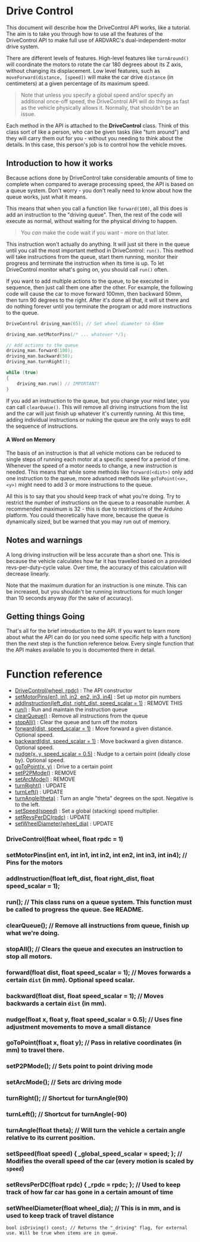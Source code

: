 # Drive Control

This document will describe how the DriveControl API works, like a tutorial.
The aim is to take you through how to use all the features of the DriveControl
API to make full use of ARDVARC's dual-independent-motor drive system.

There are different levels of features. High-level features like
`turnAround()` will coordinate the motors to rotate the car 180 degrees about
its Z axis, without changing its displacement. Low level features, such as
`moveForward(distance, [speed])` will make the car drive `distance` (in
centimeters) at a given percentage of its maximum speed. 

> Note that unless you specify a global speed and/or specify an additional
once-off speed, the DriveControl API will do things as fast as the vehicle
physically allows it. Normally, that shouldn't be an issue.

Each method in the API is attached to the **DriveControl** class. Think of
this class sort of like a person, who can be given tasks (like "turn around")
and they will carry them out for you - without you needing to think about the
details. In this case, this person's job is to control how the vehicle moves.


## Introduction to how it works

Because actions done by DriveControl take considerable amounts of time to
complete when compared to average processing speed, the API is based on a
queue system. Don't worry - you don't really need to know about how the queue
works, just what it means.

This means that when you call a function like `forward(100)`, all this does is
add an instruction to the "driving queue". Then, the rest of the code will
execute as normal, without waiting for the physical driving to happen. 

> You *can* make the code wait if you want - more on that later.

This instruction won't actually do anything. It will just sit there in the
queue until you call the most important method in DriveControl: `run()`. This
method will take instructions from the queue, start them running, monitor
their progress and terminate the instruction when its time is up. To let
DriveControl monitor what's going on, you should call `run()` often.

If you want to add multiple actions to the queue, to be executed in sequence,
then just call them one after the other. For example, the following code will
cause the car to move forward 100mm, then backward 50mm, then turn 90 degrees
to the right. After it's done all that, it will sit there and do nothing
forever until you terminate the program or add more instructions to the queue.


```cpp
DriveControl driving_man(65); // Set wheel diameter to 65mm

driving_man.setMotorPins(/* ... whatever */);

// Add actions to the queue
driving_man.forward(100);
driving_man.backward(50);
driving_man.turnRight();

while (true)
{
	driving_man.run() // IMPORTANT!
}
```

If you add an instruction to the queue, but you change your mind later, you
can call `clearQueue()`. This will remove all driving instructions from the
list and the car will just finish up whatever it's currently running. At this
time, adding individual instructions or nuking the queue are the only ways to
edit the sequence of instructions.

#### A Word on Memory

The basis of an instruction is that all vehicle motions can be reduced to
single steps of running each motor at a specific speed for a period of time.
Whenever the speed of a motor needs to change, a new instruction is needed.
This means that while some methods like `forward(<dist>)` only add one
instruction to the queue, more advanced methods like `goToPoint(<x>, <y>)`
might need to add 3 or more instructions to the queue.

All this is to say that you should keep track of what you're doing. Try to
restrict the number of instructions on the queue to a reasonable number. A
recommended maximum is 32 - this is due to restrictions of the Arduino
platform. You could theoretically have more, because the queue is dynamically
sized, but be warned that you may run out of memory.

## Notes and warnings

A long driving instruction will be less accurate than a short one. This is
because the vehicle calculates how far it has travelled based on a provided
revs-per-duty-cycle value. Over time, the accuracy of this calculation will
decrease linearly.

Note that the maximum duration for an instruction is one minute. This can be
increased, but you shouldn't be running instructions for much longer than 10
seconds anyway (for the sake of accuracy).

## Getting things Going

That's all for the brief introduction to the API. If you want to learn more
about what the API can do (or you need some specific help with a function)
then the next step is the function reference below. Every single function that
the API makes available to you is documented there in detail.


# Function reference

* <a href="#drivecontrol">DriveControl(wheel, rpdc)</a> : The API constructor
* <a href="#setmotorpins">setMotorPins(en1, in1, in2, en2, in3, in4)</a> : Set up motor pin numbers
* <a href="#addinstruction">addInstruction(left_dist, right_dist, speed_scalar = 1)</a> : REMOVE THIS
* <a href="#run">run()</a> : Run and maintain the instruction queue
* <a href="#clearqueue">clearQueue()</a> : Remove all instructions from the queue
* <a href="#stopall">stopAll()</a> : Clear the queue and turn off the motors
* <a href="#forward">forward(dist, speed_scalar = 1)</a> : Move forward a given distance. Optional speed.
* <a href="#backward">backward(dist, speed_scalar = 1)</a> : Move backward a given distance. Optional speed.
* <a href="#nudge">nudge(x, y, speed_scalar = 0.5)</a> : Nudge to a certain point (ideally close by). Optional speed.
* <a href="#gotopoint">goToPoint(x, y)</a> : Drive to a certain point
* <a href="#setp2pmode">setP2PMode()</a> : REMOVE
* <a href="#setarcmode">setArcMode()</a> : REMOVE
* <a href="#turnright">turnRight()</a> : UPDATE 
* <a href="#turnleft">turnLeft()</a> : UPDATE
* <a href="#turnangle">turnAngle(theta)</a> : Turn an angle "theta" degrees on the spot. Negative is to the left.
* <a href="#setspeed">setSpeed(speed)</a> : Set a global (stacking) speed multiplier.
* <a href="#setrevsperdc">setRevsPerDC(rpdc)</a> : UPDATE
* <a href="#setwheeldiameter">setWheelDiameter(wheel_dia)</a> : UPDATE

<a id="drivecontrol"></a>
### DriveControl(float wheel, float rpdc = 1)
	
<a id="setmotorpins"></a>
### setMotorPins(int en1, int in1, int in2, int en2, int in3, int in4); // Pins for the motors

<a id="addinstruction"></a>
### addInstruction(float left_dist, float right_dist, float speed_scalar = 1);

<a id="run"></a>
### run(); // This class runs on a queue system. This function must be called to progress the queue. See README.

<a id="clearqueue"></a>
### clearQueue(); // Remove all instructions from queue, finish up what we're doing.

<a id="stopall"></a>
### stopAll(); // Clears the queue and executes an instruction to stop all motors.

<a id="forward"></a>
### forward(float dist, float speed_scalar = 1); // Moves forwards a certain `dist` (in mm). Optional speed scalar.

<a id="backward"></a>
### backward(float dist, float speed_scalar = 1); // Moves backwards a certain `dist` (in mm).

<a id="nudge"></a>
### nudge(float x, float y, float speed_scalar = 0.5); // Uses fine adjustment movements to move a small distance

<a id="gotopoint"></a>
### goToPoint(float x, float y); // Pass in relative coordinates (in mm) to travel there.

<a id="setp2pmode"></a>
### setP2PMode(); // Sets point to point driving mode

<a id="setarcmode"></a>
### setArcMode(); // Sets arc driving mode

<a id="turnright"></a>
### turnRight(); // Shortcut for turnAngle(90)

<a id="turnleft"></a>
### turnLeft(); // Shortcut for turnAngle(-90)

<a id="turnangle"></a>
### turnAngle(float theta); // Will turn the vehicle a certain angle relative to its current position.

<a id="setspeed"></a>
### setSpeed(float speed) { _global_speed_scalar = speed; }; // Modifies the overall speed of the car (every motion is scaled by `speed`)

<a id="setrevsperdc"></a>
### setRevsPerDC(float rpdc) { _rpdc = rpdc; }; // Used to keep track of how far car has gone in a certain amount of time

<a id="setwheeldiameter"></a>
### setWheelDiameter(float wheel_dia); // This is in mm, and is used to keep track of travel distance

	bool isDriving() const; // Returns the "_driving" flag, for external use. Will be true when items are in queue.

